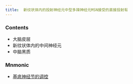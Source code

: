 ```yaml
---
title:  新纹状体内的投射神经元中型多辣神经元MSN接受的直接投射有
--- 
```


### Contents
- 大脑皮层
- 新纹状体内的中间神经元
- 中脑黑质


### Mnmonic
- [基底神经节的调控](/基底神经节的调控)
